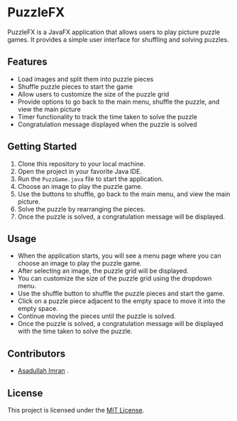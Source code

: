 # PuzzleFX

PuzzleFX is a JavaFX application that allows users to play picture puzzle games. It provides a simple user interface for shuffling and solving puzzles.

## Features

- Load images and split them into puzzle pieces
- Shuffle puzzle pieces to start the game
- Allow users to customize the size of the puzzle grid
- Provide options to go back to the main menu, shuffle the puzzle, and view the main picture
- Timer functionality to track the time taken to solve the puzzle
- Congratulation message displayed when the puzzle is solved

## Getting Started

1. Clone this repository to your local machine.
2. Open the project in your favorite Java IDE.
3. Run the `PuzzGame.java` file to start the application.
4. Choose an image to play the puzzle game.
5. Use the buttons to shuffle, go back to the main menu, and view the main picture.
6. Solve the puzzle by rearranging the pieces.
7. Once the puzzle is solved, a congratulation message will be displayed.

## Usage

- When the application starts, you will see a menu page where you can choose an image to play the puzzle game.
- After selecting an image, the puzzle grid will be displayed.
- You can customize the size of the puzzle grid using the dropdown menu.
- Use the shuffle button to shuffle the puzzle pieces and start the game.
- Click on a puzzle piece adjacent to the empty space to move it into the empty space.
- Continue moving the pieces until the puzzle is solved.
- Once the puzzle is solved, a congratulation message will be displayed with the time taken to solve the puzzle.

## Contributors

- [Asadullah Imran](https://github.com/Asadullah-Imran) .

## License

This project is licensed under the [MIT License](LICENSE).
